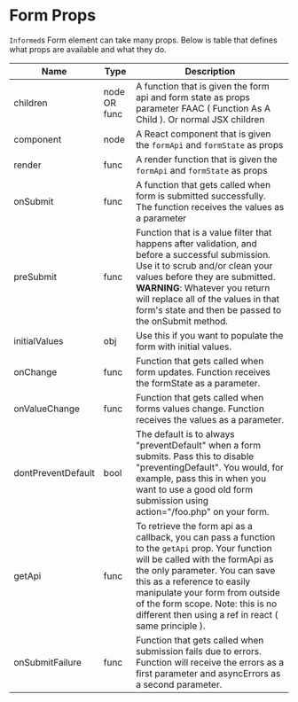 # Form Props

`Informed`s Form element can take many props. Below is table that defines what
props are available and what they do.

| Name               | Type         | Description                                                                                                                                                                                                                                                                                                                         |
| ------------------ | ------------ | ----------------------------------------------------------------------------------------------------------------------------------------------------------------------------------------------------------------------------------------------------------------------------------------------------------------------------------- |
| children           | node OR func | A function that is given the form api and form state as props parameter FAAC ( Function As A Child ). Or normal JSX children                                                                                                                                                                                                        |
| component          | node         | A React component that is given the `formApi` and `formState` as props                                                                                                                                                                                                                                                              |
| render             | func         | A render function that is given the `formApi` and `formState` as props                                                                                                                                                                                                                                                              |
| onSubmit           | func         | A function that gets called when form is submitted successfully. The function receives the values as a parameter                                                                                                                                                                                                                    |
| preSubmit          | func         | Function that is a value filter that happens after validation, and before a successful submission. Use it to scrub and/or clean your values before they are submitted. **WARNING**: Whatever you return will replace all of the values in that form's state and then be passed to the onSubmit method.                                      |
| initialValues      | obj          | Use this if you want to populate the form with initial values.                                                                                                                                                                                                                                                                      |
| onChange           | func         | Function that gets called when form updates. Function receives the formState as a parameter.                                                                                                                                                                                                                                        |
| onValueChange      | func         | Function that gets called when forms values change. Function receives the values as a parameter.                                                                                                                                                                                                                                    |
| dontPreventDefault | bool         | The default is to always "preventDefault" when a form submits. Pass this to disable "preventingDefault". You would, for example, pass this in when you want to use a good old form submission using action="/foo.php" on your form.                                                                                                 |
| getApi             | func         | To retrieve the form api as a callback, you can pass a function to the `getApi` prop. Your function will be called with the formApi as the only parameter. You can save this as a reference to easily manipulate your form from outside of the form scope. Note: this is no different then using a ref in react ( same principle ). |
| onSubmitFailure    | func         | Function that gets called when submission fails due to errors. Function will receive the errors as a first parameter and asyncErrors as a second parameter.                                                                                                                                                                         |

